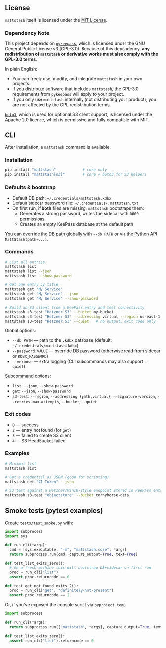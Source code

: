 ## License

`mattstash` itself is licensed under the [MIT License](LICENSE).

### Dependency Note
This project depends on [`pykeepass`](https://github.com/libkeepass/pykeepass), which is licensed under the GNU General Public License v3 (GPL-3.0).
Because of this dependency, **any redistribution of `mattstash` or derivative works must also comply with the GPL-3.0 terms**.

In plain English:
- You can freely use, modify, and integrate `mattstash` in your own projects.
- If you distribute software that includes `mattstash`, the GPL-3.0 requirements from `pykeepass` will apply to your project.
- If you only use `mattstash` internally (not distributing your product), you are not affected by the GPL redistribution terms.

[`boto3`](https://github.com/boto/boto3), which is used for optional S3 client support, is licensed under the Apache 2.0 license, which is permissive and fully compatible with MIT.

## CLI

After installation, a `mattstash` command is available.

### Installation

```bash
pip install "mattstash"            # core only
pip install "mattstash[s3]"        # core + boto3 for S3 helpers
```

### Defaults & bootstrap

- Default DB path: `~/.credentials/mattstash.kdbx`
- Default sidecar password file: `~/.credentials/.mattstash.txt`
- On first run, if **both** files are missing, `mattstash` bootstraps them:
  - Generates a strong password, writes the sidecar with `0600` permissions
  - Creates an empty KeePass database at the default path

You can override the DB path globally with `--db PATH` or via the Python API `MattStash(path=...)`.

### Commands

```bash
# List all entries
mattstash list
mattstash list --json
mattstash list --show-password

# Get one entry by title
mattstash get "My Service"
mattstash get "My Service" --json
mattstash get "My Service" --show-password

# Build an S3 client from a KeePass entry and test connectivity
mattstash s3-test "Hetzner S3" --bucket my-bucket
mattstash s3-test "Hetzner S3" --addressing virtual --region us-east-1
mattstash s3-test "Hetzner S3" --quiet   # no output, exit code only
```

Global options:

- `--db PATH` — path to the `.kdbx` database (default: `~/.credentials/mattstash.kdbx`)
- `--password VALUE` — override DB password (otherwise read from sidecar or `KDBX_PASSWORD`)
- `--verbose` — extra logging (CLI subcommands may also support `--quiet`)

Subcommand options:

- `list`: `--json`, `--show-password`
- `get`: `--json`, `--show-password`
- `s3-test`: `--region`, `--addressing {path,virtual}`, `--signature-version`, `--retries-max-attempts`, `--bucket`, `--quiet`

### Exit codes

- `0` — success
- `2` — entry not found (for `get`)
- `3` — failed to create S3 client
- `4` — S3 HeadBucket failed

### Examples

```bash
# Minimal list
mattstash list

# Get a credential as JSON (good for scripting)
mattstash get "CI Token" --json

# S3 test against a Hetzner/MinIO-style endpoint stored in KeePass entry "objectstore"
mattstash s3-test "objectstore" --bucket cornyhorse-data
```

## Smoke tests (pytest examples)

Create `tests/test_smoke.py` with:

```python
import subprocess
import sys

def run_cli(*args):
  cmd = [sys.executable, "-m", "mattstash.core", *args]
  return subprocess.run(cmd, capture_output=True, text=True)

def test_list_exits_zero():
  # On a fresh machine this will bootstrap DB+sidecar on first run
  proc = run_cli("list")
  assert proc.returncode == 0

def test_get_not_found_exits_2():
  proc = run_cli("get", "definitely-not-present")
  assert proc.returncode == 2
```

Or, if you've exposed the console script via `pyproject.toml`:

```python
import subprocess

def run_cli(*args):
  return subprocess.run(["mattstash", *args], capture_output=True, text=True)

def test_list_exits_zero():
  assert run_cli("list").returncode == 0
```